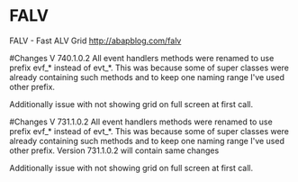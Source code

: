 # FALV
FALV - Fast ALV Grid
http://abapblog.com/falv

#Changes V 740.1.0.2
All event handlers methods were renamed to use prefix evf_* instead of evt_*. This was because some of super classes were already containing such methods and to keep one naming range I've used other prefix. 

Additionally issue with not showing grid on full screen at first call.  

#Changes V 731.1.0.2
All event handlers methods were renamed to use prefix evf_* instead of evt_*. This was because some of super classes were already containing such methods and to keep one naming range I've used other prefix. Version 731.1.0.2 will contain same changes

Additionally issue with not showing grid on full screen at first call.
